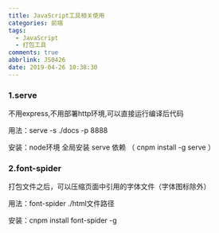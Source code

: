 ```yaml
---
title: JavaScript工具相关使用
categories: 前端
tags:
  - JavaScript
  - 打包工具
comments: true
abbrlink: JS0426
date: 2019-04-26 10:38:30
---
```


### 1.serve
不用express,不用部署http环境,可以直接运行编译后代码

用法：serve -s ./docs -p 8888

安装：node环境
    全局安装 serve 依赖 （ cnpm install -g serve ）

### 2.font-spider
打包文件之后，可以压缩页面中引用的字体文件（字体图标除外）

用法：font-spider ./html文件路径

安装：cnpm install font-spider -g
